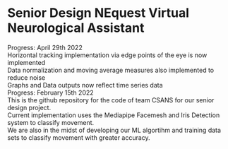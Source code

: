 # Senior Design NEquest Virtual Neurological Assistant 
Progress: April 29th 2022 <br/>
Horizontal tracking implementation via edge points of the eye is now implemented <br/>
Data normalization and moving average measures also implemented to reduce noise <br/>
Graphs and Data outputs now reflect time series data <br/>
Progress: February 15th 2022 <br/>
This is the github repository for the code of team CSANS for our senior design project.  <br/>
Current implementation uses the Mediapipe Facemesh and Iris Detection system to classify movement. <br/>
We are also in the midst of developing our ML algortihm and training data sets to classify movement with greater accuracy.  <br/>

